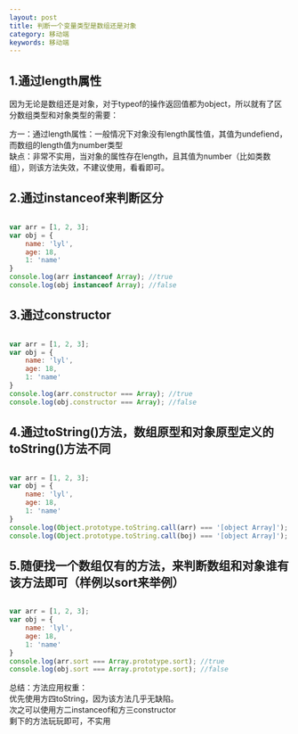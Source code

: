 ```yaml
---
layout: post
title: 判断一个变量类型是数组还是对象
category: 移动端
keywords: 移动端
---
```


## 1.通过length属性

因为无论是数组还是对象，对于typeof的操作返回值都为object，所以就有了区分数组类型和对象类型的需要：    

方一：通过length属性：一般情况下对象没有length属性值，其值为undefiend，而数组的length值为number类型      
缺点：非常不实用，当对象的属性存在length，且其值为number（比如类数组），则该方法失效，不建议使用，看看即可。

## 2.通过instanceof来判断区分

```javascript

var arr = [1, 2, 3];
var obj = {
    name: 'lyl',
    age: 18,
    1: 'name'
}
console.log(arr instanceof Array); //true
console.log(obj instanceof Array); //false

```

## 3.通过constructor

```javascript

var arr = [1, 2, 3];
var obj = {
    name: 'lyl',
    age: 18,
    1: 'name'
}
console.log(arr.constructor === Array); //true
console.log(obj.constructor === Array); //false

```

## 4.通过toString()方法，数组原型和对象原型定义的toString()方法不同

```javascript

var arr = [1, 2, 3];
var obj = {
    name: 'lyl',
    age: 18,
    1: 'name'
}
console.log(Object.prototype.toString.call(arr) === '[object Array]'); //true
console.log(Object.prototype.toString.call(boj) === '[object Array]'); //false


```

## 5.随便找一个数组仅有的方法，来判断数组和对象谁有该方法即可（样例以sort来举例）

```javascript

var arr = [1, 2, 3];
var obj = {
    name: 'lyl',
    age: 18,
    1: 'name'
}
console.log(arr.sort === Array.prototype.sort); //true
console.log(obj.sort === Array.prototype.sort); //false


```

总结：方法应用权重：     
		优先使用方四toString，因为该方法几乎无缺陷。      
		次之可以使用方二instanceof和方三constructor        
		剩下的方法玩玩即可，不实用


















